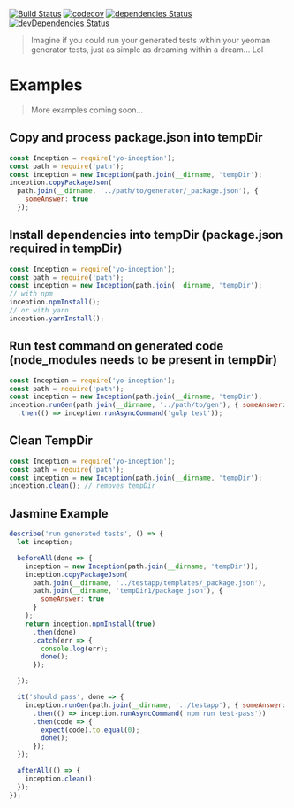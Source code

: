[![Build Status][travis-image]][travis-url] [![codecov][codecov-image]][codecov-url] [![dependencies Status][daviddm-image]][daviddm-url] [![devDependencies Status][daviddm-dev-image]][daviddm-dev-url]
> Imagine if you could run your generated tests within your yeoman generator tests, just as simple as dreaming within a dream... Lol


# Examples
> More examples coming soon...

## Copy and process package.json into tempDir
```javascript
const Inception = require('yo-inception');
const path = require('path');
const inception = new Inception(path.join(__dirname, 'tempDir');
inception.copyPackageJson(
  path.join(__dirname, '../path/to/generator/_package.json'), {
    someAnswer: true
  });
```

## Install dependencies into tempDir (package.json required in tempDir)
```javascript
const Inception = require('yo-inception');
const path = require('path');
const inception = new Inception(path.join(__dirname, 'tempDir');
// with npm
inception.npmInstall();
// or with yarn
inception.yarnInstall();
```

## Run test command on generated code (node_modules needs to be present in tempDir)
```javascript
const Inception = require('yo-inception');
const path = require('path');
const inception = new Inception(path.join(__dirname, 'tempDir');
inception.runGen(path.join(__dirname, '../path/to/gen'), { someAnswer: true })
  .then(() => inception.runAsyncCommand('gulp test'));
```

## Clean TempDir
```javascript
const Inception = require('yo-inception');
const path = require('path');
const inception = new Inception(path.join(__dirname, 'tempDir');
inception.clean(); // removes tempDir
```

## Jasmine Example
```javascript
describe('run generated tests', () => {
  let inception;

  beforeAll(done => {
    inception = new Inception(path.join(__dirname, 'tempDir'));
    inception.copyPackageJson(
      path.join(__dirname, '../testapp/templates/_package.json'),
      path.join(__dirname, 'tempDir1/package.json'), {
        someAnswer: true
      }
    );
    return inception.npmInstall(true)
      .then(done)
      .catch(err => {
        console.log(err);
        done();
      });

  });

  it('should pass', done => {
    inception.runGen(path.join(__dirname, '../testapp'), { someAnswer: true })
      .then(() => inception.runAsyncCommand('npm run test-pass'))
      .then(code => {
        expect(code).to.equal(0);
        done();
      });
  });

  afterAll(() => {
    inception.clean();
  });
});
```

[travis-image]: https://img.shields.io/travis/Eskalol/yo-inception/master.svg?style=flat-square
[travis-url]: https://travis-ci.org/Eskalol/yo-inception
[codecov-url]: https://codecov.io/gh/Eskalol/yo-inception
[codecov-image]: https://img.shields.io/codecov/c/github/Eskalol/yo-inception.svg?style=flat-square
[daviddm-image]: http://img.shields.io/david/github/Eskalol/yo-inception.svg?style=flat-square
[daviddm-url]: https://david-dm.org/github/Eskalol/yo-inception
[daviddm-dev-url]: https://david-dm.org/github/Eskalol/yo-inception?type=dev
[daviddm-dev-image]: https://img.shields.io/david/dev/github/Eskalol/yo-inception.svg?style=flat-square

